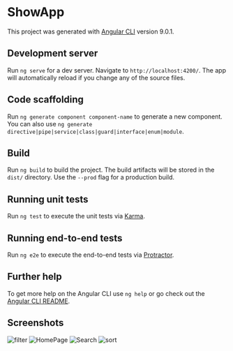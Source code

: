 # ShowApp

This project was generated with [Angular CLI](https://github.com/angular/angular-cli) version 9.0.1.

## Development server

Run `ng serve` for a dev server. Navigate to `http://localhost:4200/`. The app will automatically reload if you change any of the source files.

## Code scaffolding

Run `ng generate component component-name` to generate a new component. You can also use `ng generate directive|pipe|service|class|guard|interface|enum|module`.

## Build

Run `ng build` to build the project. The build artifacts will be stored in the `dist/` directory. Use the `--prod` flag for a production build.

## Running unit tests

Run `ng test` to execute the unit tests via [Karma](https://karma-runner.github.io).

## Running end-to-end tests

Run `ng e2e` to execute the end-to-end tests via [Protractor](http://www.protractortest.org/).

## Further help

To get more help on the Angular CLI use `ng help` or go check out the [Angular CLI README](https://github.com/angular/angular-cli/blob/master/README.md).

## Screenshots
![filter](https://user-images.githubusercontent.com/11736197/75874023-f6cb8780-5e36-11ea-95cf-9565d7d44de0.PNG)
![HomePage](https://user-images.githubusercontent.com/11736197/75874027-f8954b00-5e36-11ea-853a-37dee5968487.PNG)
![Search](https://user-images.githubusercontent.com/11736197/75874030-f92de180-5e36-11ea-8490-221469f5eb2c.PNG)
![sort](https://user-images.githubusercontent.com/11736197/75874032-f92de180-5e36-11ea-9d02-76148daf12d2.PNG)

